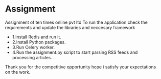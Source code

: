 # Assignment
Assignment of ten times online pvt ltd
To run the application check the requirements and update the libraries and neccesary framework
- 1.Install Redis and run it.
- 2.Install Python packages.
- 3.Run Celery worker.
- 4.Run the assignment.py script to start parsing RSS feeds and processing articles.

Thank you for the competitive opportunity hope i satisfy your expectations on the work.
